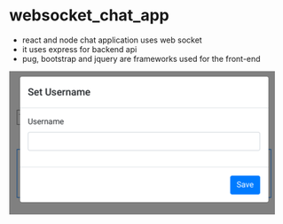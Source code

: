 # websocket_chat_app

- react and node chat application uses web socket
- it uses express for backend api
- pug, bootstrap and jquery are frameworks used for the front-end

![image-preview](./VPchat.png)